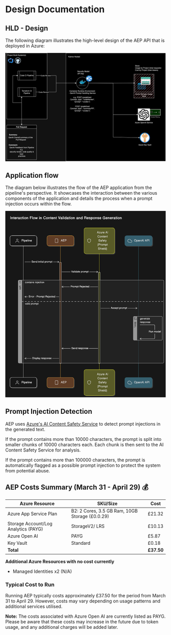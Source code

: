 # Design Documentation

## HLD - Design

The following diagram illustrates the high-level design of the AEP API that is deployed in Azure:

![AEP Design](img/component-hld.jpg)

## Application flow

The diagram below illustrates the flow of the AEP application from the pipeline's perspective. It showcases the interaction between the various components of the application and details the process when a prompt injection occurs within the flow.

![AEP Application Flow](img/aep-application-flow.png)

## Prompt Injection Detection
AEP uses [Azure's AI Content Safety Service](https://azure-ai-content-safety-api-docs.developer.azure-api.net/) to detect prompt injections in the generated text. 

If the prompt contains more than 10000 characters, the prompt is split into smaller chunks of 10000 characters each. Each chunk is then sent to the AI Content Safety Service for analysis. 

If the prompt contains more than 100000 characters, the prompt is automatically flagged as a possible prompt injection to protect the system from potential abuse.

## AEP Costs Summary (March 31 - April 29) 💰

| Azure Resource                           | SKU/Size                                     | Cost    |
|------------------------------------------|----------------------------------------------|---------|
| Azure App Service Plan                   | B2: 2 Cores, 3.5 GB Ram, 10GB Storage (£0.0.29) | £21.32  |
| Storage Account/Log Analytics (PAYG)     | StorageV2/ LRS                               | £10.13  |
| Azure Open AI                            | PAYG                                         | £5.87   |
| Key Vault                                | Standard                                     | £0.18   |
| **Total**                                |                                              | **£37.50** |

**Additional Azure Resources with no cost currently**
- Managed Identities x2 (N/A)

### Typical Cost to Run

Running AEP typically costs approximately £37.50 for the period from March 31 to April 29. However, costs may vary depending on usage patterns and additional services utilised.

**Note:** The costs associated with Azure Open AI are currently listed as PAYG. Please be aware that these costs may increase in the future due to token usage, and any additional charges will be added later.

